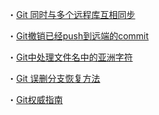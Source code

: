 ・[Git 同时与多个远程库互相同步](https://www.cnblogs.com/hongdada/p/7573923.html)

・[Git撤销已经push到远端的commit](https://www.xuxusheng.com/post/git撤销已经push到远端的commit)

・[Git中处理文件名中的亚洲字符](http://www.voidcn.com/article/p-blncfahi-bsr.html)

・[Git 误删分支恢复方法](https://blog.csdn.net/fdipzone/article/details/50616386)

・[Git权威指南](https://www.worldhello.net/gotgit/)

